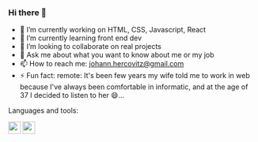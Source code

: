 ### Hi there 👋


- 🔭 I’m currently working on HTML, CSS, Javascript, React
- 🌱 I’m currently learning front end dev
- 👯 I’m looking to collaborate on real projects
- 💬 Ask me about what you want to know about me or my job
- 📫 How to reach me: johann.hercovitz@gmail.com
- ⚡ Fun fact: remote: It's been few years my wife told me to work in web because I've always been comfortable in informatic, and at the age of 37 I decided to listen to her 😄...  

Languages and tools:

<img  width="25px" src="https://cdn.jsdelivr.net/gh/devicons/devicon/icons/vscode/vscode-original-wordmark.svg" />
<img width="25px" src="https://cdn.jsdelivr.net/gh/devicons/devicon/icons/html5/html5-original-wordmark.svg" />

